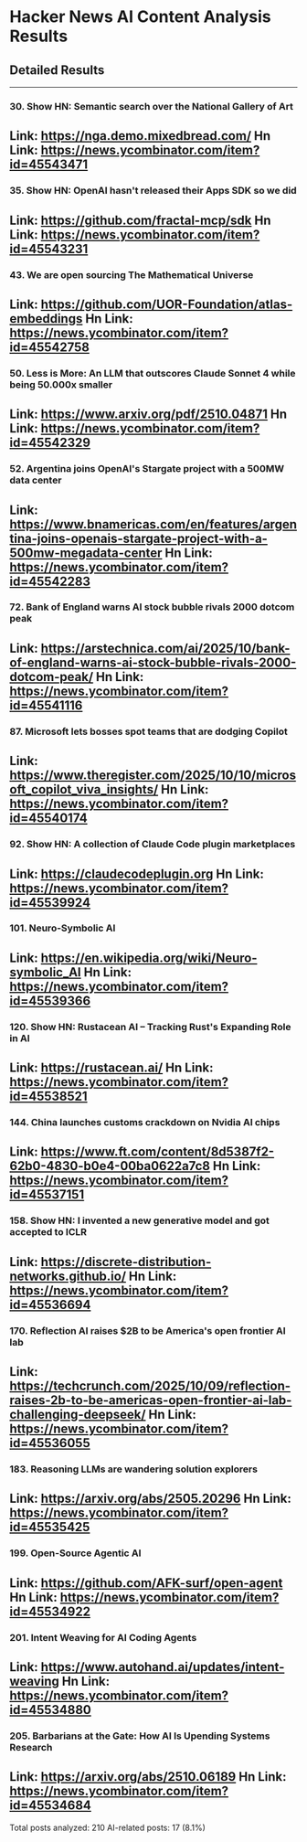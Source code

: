 # Hacker News AI Content Analysis Results

## Detailed Results

------
### 30. Show HN: Semantic search over the National Gallery of Art
Link: https://nga.demo.mixedbread.com/
Hn Link: https://news.ycombinator.com/item?id=45543471
------
### 35. Show HN: OpenAI hasn't released their Apps SDK so we did
Link: https://github.com/fractal-mcp/sdk
Hn Link: https://news.ycombinator.com/item?id=45543231
------
### 43. We are open sourcing The Mathematical Universe
Link: https://github.com/UOR-Foundation/atlas-embeddings
Hn Link: https://news.ycombinator.com/item?id=45542758
------
### 50. Less is More: An LLM that outscores Claude Sonnet 4 while being 50.000x smaller
Link: https://www.arxiv.org/pdf/2510.04871
Hn Link: https://news.ycombinator.com/item?id=45542329
------
### 52. Argentina joins OpenAI's Stargate project with a 500MW data center
Link: https://www.bnamericas.com/en/features/argentina-joins-openais-stargate-project-with-a-500mw-megadata-center
Hn Link: https://news.ycombinator.com/item?id=45542283
------
### 72. Bank of England warns AI stock bubble rivals 2000 dotcom peak
Link: https://arstechnica.com/ai/2025/10/bank-of-england-warns-ai-stock-bubble-rivals-2000-dotcom-peak/
Hn Link: https://news.ycombinator.com/item?id=45541116
------
### 87. Microsoft lets bosses spot teams that are dodging Copilot
Link: https://www.theregister.com/2025/10/10/microsoft_copilot_viva_insights/
Hn Link: https://news.ycombinator.com/item?id=45540174
------
### 92. Show HN: A collection of Claude Code plugin marketplaces
Link: https://claudecodeplugin.org
Hn Link: https://news.ycombinator.com/item?id=45539924
------
### 101. Neuro-Symbolic AI
Link: https://en.wikipedia.org/wiki/Neuro-symbolic_AI
Hn Link: https://news.ycombinator.com/item?id=45539366
------
### 120. Show HN: Rustacean AI – Tracking Rust's Expanding Role in AI
Link: https://rustacean.ai/
Hn Link: https://news.ycombinator.com/item?id=45538521
------
### 144. China launches customs crackdown on Nvidia AI chips
Link: https://www.ft.com/content/8d5387f2-62b0-4830-b0e4-00ba0622a7c8
Hn Link: https://news.ycombinator.com/item?id=45537151
------
### 158. Show HN: I invented a new generative model and got accepted to ICLR
Link: https://discrete-distribution-networks.github.io/
Hn Link: https://news.ycombinator.com/item?id=45536694
------
### 170. Reflection AI raises $2B to be America's open frontier AI lab
Link: https://techcrunch.com/2025/10/09/reflection-raises-2b-to-be-americas-open-frontier-ai-lab-challenging-deepseek/
Hn Link: https://news.ycombinator.com/item?id=45536055
------
### 183. Reasoning LLMs are wandering solution explorers
Link: https://arxiv.org/abs/2505.20296
Hn Link: https://news.ycombinator.com/item?id=45535425
------
### 199. Open-Source Agentic AI
Link: https://github.com/AFK-surf/open-agent
Hn Link: https://news.ycombinator.com/item?id=45534922
------
### 201. Intent Weaving for AI Coding Agents
Link: https://www.autohand.ai/updates/intent-weaving
Hn Link: https://news.ycombinator.com/item?id=45534880
------
### 205. Barbarians at the Gate: How AI Is Upending Systems Research
Link: https://arxiv.org/abs/2510.06189
Hn Link: https://news.ycombinator.com/item?id=45534684
------
Total posts analyzed: 210
AI-related posts: 17 (8.1%)

